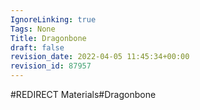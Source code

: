 ```yaml
---
IgnoreLinking: true
Tags: None
Title: Dragonbone
draft: false
revision_date: 2022-04-05 11:45:34+00:00
revision_id: 87957
---
```


#REDIRECT Materials#Dragonbone